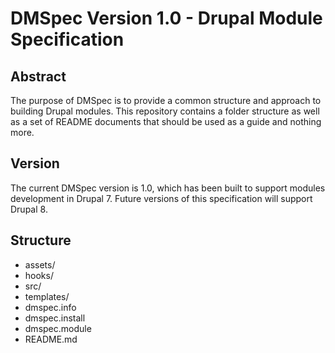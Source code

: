 # DMSpec Version 1.0 - Drupal Module Specification

## Abstract
The purpose of DMSpec is to provide a common structure and approach to building
Drupal modules. This repository contains a folder structure as well as a set of
README documents that should be used as a guide and nothing more.

## Version
The current DMSpec version is 1.0, which has been built to support modules
development in Drupal 7. Future versions of this specification will support
Drupal 8.

## Structure

* assets/
* hooks/
* src/
* templates/
* dmspec.info
* dmspec.install
* dmspec.module
* README.md
